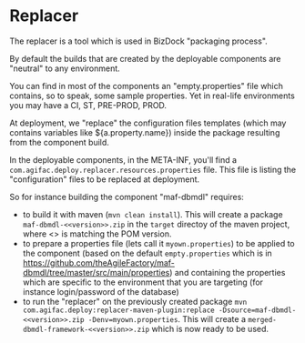 # Replacer
The replacer is a tool which is used in BizDock "packaging process".

By default the builds that are created by the deployable components are "neutral" to any environment.

You can find in most of the components an "empty.properties" file which contains, so to speak, some sample properties.
Yet in real-life environments you may have a CI, ST, PRE-PROD, PROD.

At deployment, we "replace" the configuration files templates (which may contains variables like ${a.property.name}) inside the package resulting from the component build.

In the deployable components, in the META-INF, you'll find a `com.agifac.deploy.replacer.resources.properties` file.
This file is listing the "configuration" files to be replaced at deployment.

So for instance building the component "maf-dbmdl" requires:
  * to build it with maven (`mvn clean install`). This will create a package `maf-dbmdl-<<version>>.zip` in the `target` directoy of the maven project, where <<version>> is matching the POM version.
  * to prepare a properties file (lets call it `myown.properties`) to be applied to the component (based on the default `empty.properties` which is in https://github.com/theAgileFactory/maf-dbmdl/tree/master/src/main/properties) and containing the properties which are specific to the environment that you are targeting (for instance login/password of the database)
  * to run the "replacer" on the previously created package `mvn com.agifac.deploy:replacer-maven-plugin:replace -Dsource=maf-dbmdl-<<version>>.zip -Denv=myown.properties`. This will create a `merged-dbmdl-framework-<<version>>.zip` which is now ready to be used.
  
